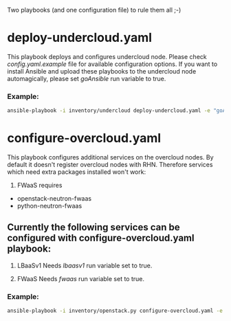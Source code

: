 Two playbooks (and one configuration file) to rule them all ;-)

# deploy-undercloud.yaml
This playbook deploys and configures undercloud node. Please check _config.yaml.example_ file for available configuration options.
If you want to install Ansible and upload these playbooks to the undercloud node automagically, please set _goAnsible_ run variable to true.

### Example:
```bash
ansible-playbook -i inventory/undercloud deploy-undercloud.yaml -e "goAnsible=true"
```

# configure-overcloud.yaml
This playbook configures additional services on the overcloud nodes.
By default it doesn't register overcloud nodes with RHN. Therefore services which need extra packages installed won't work:
1. FWaaS requires
  * openstack-neutron-fwaas
  * python-neutron-fwaas
 

## Currently the following services can be configured with configure-overcloud.yaml playbook:

1. LBaaSv1
Needs _lbaasv1_ run variable set to true.

2. FWaaS
Needs _fwaas_ run variable set to true.

### Example:
```bash
ansible-playbook -i inventory/openstack.py configure-overcloud.yaml -e "rhnreg=true lbaasv1=true fwaas=true"
```
